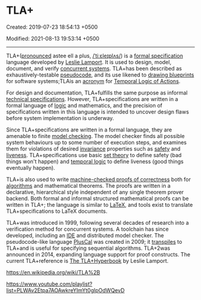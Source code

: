 # TLA+

Created: 2019-07-23 18:54:13 +0500

Modified: 2021-08-13 19:53:14 +0500

---

TLA+([pronounced](https://en.wikipedia.org/wiki/English_alphabet#Letter_names) astee ell a plus, [/ˈtiːɛleɪplʌs/](https://en.wikipedia.org/wiki/Help:IPA/English)) is a [formal specification](https://en.wikipedia.org/wiki/Formal_specification) language developed by [Leslie Lamport](https://en.wikipedia.org/wiki/Leslie_Lamport). It is used to design, model, document, and verify [concurrent systems](https://en.wikipedia.org/wiki/Concurrent_systems). TLA+has been described as exhaustively-testable [pseudocode](https://en.wikipedia.org/wiki/Pseudocode), and its use likened to [drawing blueprints](https://en.wikipedia.org/wiki/Technical_drawing) for software systems;TLAis an [acronym](https://en.wikipedia.org/wiki/Acronym) for [Temporal Logic of Actions](https://en.wikipedia.org/wiki/Temporal_Logic_of_Actions).

For design and documentation, TLA+fulfills the same purpose as informal [technical specifications](https://en.wikipedia.org/wiki/Technical_specifications). However, TLA+specifications are written in a formal language of [logic](https://en.wikipedia.org/wiki/Logic) and mathematics, and the precision of specifications written in this language is intended to uncover design flaws before system implementation is underway.

Since TLA+specifications are written in a formal language, they are amenable to finite [model checking](https://en.wikipedia.org/wiki/Model_checking). The model checker finds all possible system behaviours up to some number of execution steps, and examines them for violations of desired [invariance](https://en.wikipedia.org/wiki/Invariant_(computer_science)) properties such as [safety](https://en.wikipedia.org/wiki/Safety_(distributed_computing)) and [liveness](https://en.wikipedia.org/wiki/Liveness). TLA+specifications use basic [set theory](https://en.wikipedia.org/wiki/Set_theory) to define safety (bad things won't happen) and [temporal logic](https://en.wikipedia.org/wiki/Temporal_logic) to define liveness (good things eventually happen).

TLA+is also used to write [machine-checked proofs of correctness](https://en.wikipedia.org/wiki/Automated_theorem_proving) both for [algorithms](https://en.wikipedia.org/wiki/Algorithms) and mathematical theorems. The proofs are written in a declarative, hierarchical style independent of any single theorem prover backend. Both formal and informal structured mathematical proofs can be written in TLA+; the language is similar to [LaTeX](https://en.wikipedia.org/wiki/LaTeX), and tools exist to translate TLA+specifications to LaTeX documents.

TLA+was introduced in 1999, following several decades of research into a verification method for concurrent systems. A toolchain has since developed, including an [IDE](https://en.wikipedia.org/wiki/Interactive_development_environment) and distributed model checker. The pseudocode-like language [PlusCal](https://en.wikipedia.org/wiki/PlusCal) was created in 2009; it [transpiles](https://en.wikipedia.org/wiki/Source-to-source_compiler) to TLA+and is useful for specifying sequential algorithms. TLA+2was announced in 2014, expanding language support for proof constructs. The current TLA+reference is [The TLA+Hyperbook](http://research.microsoft.com/en-us/um/people/lamport/tla/hyperbook.html) by Leslie Lamport.

<https://en.wikipedia.org/wiki/TLA%2B>

<https://www.youtube.com/playlist?list=PLWAv2Etpa7AOAwkreYImYt0gIpOdWQevD>
